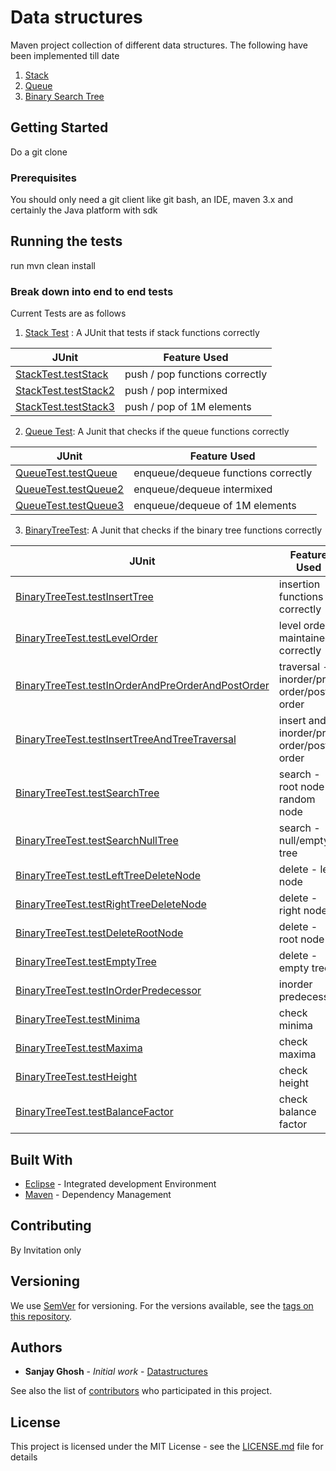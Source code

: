 # Data structures
Maven project collection of different data structures.
The following have been implemented till date

1. [Stack](https://github.com/codeWriter9/datastructures/blob/master/datastructures/src/main/java/org/ghosh/sanjay/datastructures/Stack.java)
2. [Queue](https://github.com/codeWriter9/datastructures/blob/master/datastructures/src/main/java/org/ghosh/sanjay/datastructures/Queue.java)
3. [Binary Search Tree](https://github.com/codeWriter9/datastructures/blob/master/datastructures/src/main/java/org/ghosh/sanjay/datastructures/BinaryTree.java)

## Getting Started

Do a git clone 


### Prerequisites

You should only need a git client like git bash, an IDE, maven 3.x and certainly the Java platform with sdk


## Running the tests

run mvn clean install

### Break down into end to end tests

Current Tests are as follows

1. [Stack Test](https://github.com/codeWriter9/datastructures/blob/master/datastructures/src/test/java/org/ghosh/sanjay/datastructures/StackTest.java) : A JUnit 
that tests if stack functions correctly

|JUnit|Feature Used|
|---|---|
|[StackTest.testStack](https://github.com/codeWriter9/datastructures/blob/master/datastructures/src/test/java/org/ghosh/sanjay/datastructures/StackTest.java#L28) | push / pop functions correctly |
|[StackTest.testStack2](https://github.com/codeWriter9/datastructures/blob/master/datastructures/src/test/java/org/ghosh/sanjay/datastructures/StackTest.java#L44) | push / pop intermixed |
|[StackTest.testStack3](https://github.com/codeWriter9/datastructures/blob/master/datastructures/src/test/java/org/ghosh/sanjay/datastructures/StackTest.java#L70) | push / pop of 1M elements |


2. [Queue Test](https://github.com/codeWriter9/datastructures/blob/master/datastructures/src/test/java/org/ghosh/sanjay/datastructures/QueueTest.java):
A Junit that checks if the queue functions correctly

|JUnit|Feature Used|
|---|---|
|[QueueTest.testQueue](https://github.com/codeWriter9/datastructures/blob/master/datastructures/src/test/java/org/ghosh/sanjay/datastructures/QueueTest.java#L27)|enqueue/dequeue functions correctly|
|[QueueTest.testQueue2](https://github.com/codeWriter9/datastructures/blob/master/datastructures/src/test/java/org/ghosh/sanjay/datastructures/QueueTest.java#L44)|enqueue/dequeue intermixed|
|[QueueTest.testQueue3](https://github.com/codeWriter9/datastructures/blob/master/datastructures/src/test/java/org/ghosh/sanjay/datastructures/QueueTest.java#L69)|enqueue/dequeue of 1M elements|


3. [BinaryTreeTest](https://github.com/codeWriter9/datastructures/blob/master/datastructures/src/test/java/org/ghosh/sanjay/datastructures/BinaryTreeTest.java):
A Junit that checks if the binary tree functions correctly

|JUnit|Feature Used|
|---|---|
|[BinaryTreeTest.testInsertTree](https://github.com/codeWriter9/datastructures/blob/master/datastructures/src/test/java/org/ghosh/sanjay/datastructures/BinaryTreeTest.java#L30)|insertion functions correctly|
|[BinaryTreeTest.testLevelOrder](https://github.com/codeWriter9/datastructures/blob/master/datastructures/src/test/java/org/ghosh/sanjay/datastructures/BinaryTreeTest.java#L46)|level order maintained correctly|
|[BinaryTreeTest.testInOrderAndPreOrderAndPostOrder](https://github.com/codeWriter9/datastructures/blob/master/datastructures/src/test/java/org/ghosh/sanjay/datastructures/BinaryTreeTest.java#L62)|traversal - inorder/pre-order/post-order|
|[BinaryTreeTest.testInsertTreeAndTreeTraversal](https://github.com/codeWriter9/datastructures/blob/master/datastructures/src/test/java/org/ghosh/sanjay/datastructures/BinaryTreeTest.java#L79)|insert and inorder/pre-order/post-order|
|[BinaryTreeTest.testSearchTree](https://github.com/codeWriter9/datastructures/blob/master/datastructures/src/test/java/org/ghosh/sanjay/datastructures/BinaryTreeTest.java#L113)|search - root node / random node|
|[BinaryTreeTest.testSearchNullTree](https://github.com/codeWriter9/datastructures/blob/master/datastructures/src/test/java/org/ghosh/sanjay/datastructures/BinaryTreeTest.java#L128)|search - null/empty tree|
|[BinaryTreeTest.testLeftTreeDeleteNode](https://github.com/codeWriter9/datastructures/blob/master/datastructures/src/test/java/org/ghosh/sanjay/datastructures/BinaryTreeTest.java#L141)|delete - left node|
|[BinaryTreeTest.testRightTreeDeleteNode](https://github.com/codeWriter9/datastructures/blob/master/datastructures/src/test/java/org/ghosh/sanjay/datastructures/BinaryTreeTest.java#L161)|delete - right node|
|[BinaryTreeTest.testDeleteRootNode](https://github.com/codeWriter9/datastructures/blob/master/datastructures/src/test/java/org/ghosh/sanjay/datastructures/BinaryTreeTest.java#L181)|delete - root node|
|[BinaryTreeTest.testEmptyTree](https://github.com/codeWriter9/datastructures/blob/master/datastructures/src/test/java/org/ghosh/sanjay/datastructures/BinaryTreeTest.java#L201)|delete - empty tree|
|[BinaryTreeTest.testInOrderPredecessor](https://github.com/codeWriter9/datastructures/blob/master/datastructures/src/test/java/org/ghosh/sanjay/datastructures/BinaryTreeTest.java#L218)|inorder predecessor|
|[BinaryTreeTest.testMinima](https://github.com/codeWriter9/datastructures/blob/master/datastructures/src/test/java/org/ghosh/sanjay/datastructures/BinaryTreeTest.java#L233)|check minima|
|[BinaryTreeTest.testMaxima](https://github.com/codeWriter9/datastructures/blob/master/datastructures/src/test/java/org/ghosh/sanjay/datastructures/BinaryTreeTest.java#L247)|check maxima|
|[BinaryTreeTest.testHeight](https://github.com/codeWriter9/datastructures/blob/master/datastructures/src/test/java/org/ghosh/sanjay/datastructures/BinaryTreeTest.java#L260)|check height|
|[BinaryTreeTest.testBalanceFactor](https://github.com/codeWriter9/datastructures/blob/master/datastructures/src/test/java/org/ghosh/sanjay/datastructures/BinaryTreeTest.java#L271)|check balance factor|

## Built With

* [Eclipse](https://www.eclipse.org/downloads/) - Integrated development Environment
* [Maven](https://maven.apache.org/) - Dependency Management


## Contributing

By Invitation only

## Versioning

We use [SemVer](http://semver.org/) for versioning. For the versions available, see the [tags on this repository](https://github.com/your/project/tags). 

## Authors

* **Sanjay Ghosh** - *Initial work* - [Datastructures](https://github.com/codeWriter9/datastructures)

See also the list of [contributors](https://github.com/your/project/contributors) who participated in this project.

## License

This project is licensed under the MIT License - see the [LICENSE.md](LICENSE.md) file for details





